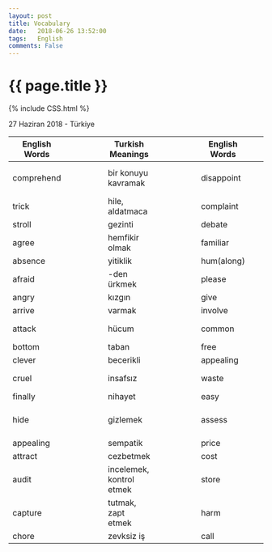```yaml
---
layout: post
title: Vocabulary
date:   2018-06-26 13:52:00
tags:   English
comments: False
---
```


{{ page.title }}
================
{% include CSS.html %}

<p class="meta">27 Haziran 2018 - Türkiye</p>


| English Words |   |   |  |   | Turkish Meanings         |   |  |  |  |  | English Words |   |   |  |   | Turkish Meanings         |
|---------------|---|---|--|---|--------------------------|---|--|--|--|--|---------------|---|---|--|---|--------------------------|
| comprehend    |   |   |  |   | bir konuyu kavramak      |   |  |  |  |  | disappoint    |   |   |  |   | hayal kırıklığı yaşatmak |
| trick         |   |   |  |   | hile, aldatmaca          |   |  |  |  |  | complaint     |   |   |  |   | yakınma                  |
| stroll        |   |   |  |   | gezinti                  |   |  |  |  |  | debate        |   |   |  |   | münazara                 |
| agree         |   |   |  |   | hemfikir olmak           |   |  |  |  |  | familiar      |   |   |  |   | alışıldık                |
| absence       |   |   |  |   | yitiklik                 |   |  |  |  |  | hum(along)    |   |   |  |   | mırıldanmak              |
| afraid        |   |   |  |   | -den ürkmek              |   |  |  |  |  | please        |   |   |  |   | hoşnut etmek             |
| angry         |   |   |  |   | kızgın                   |   |  |  |  |  | give          |   |   |  |   | bahşetmek                |
| arrive        |   |   |  |   | varmak                   |   |  |  |  |  | involve       |   |   |  |   | yol açmak                |
| attack        |   |   |  |   | hücum                    |   |  |  |  |  | common        |   |   |  |   | müşterek umumi           |
| bottom        |   |   |  |   | taban                    |   |  |  |  |  | free          |   |   |  |   | muaf                     |
| clever        |   |   |  |   | becerikli                |   |  |  |  |  | appealing     |   |   |  |   | sempatik                 |
| cruel         |   |   |  |   | insafsız                 |   |  |  |  |  | waste         |   |   |  |   | heba etmek, atık         |
| finally       |   |   |  |   | nihayet                  |   |  |  |  |  | easy          |   |   |  |   | doğal                    |
| hide          |   |   |  |   | gizlemek                 |   |  |  |  |  | assess        |   |   |  |   | kıymet takdir etmek      |
| appealing     |   |   |  |   | sempatik                 |   |  |  |  |  | price         |   |   |  |   | bedel, eder              |
| attract       |   |   |  |   | cezbetmek                |   |  |  |  |  | cost          |   |   |  |   | mal olmak                |
| audit         |   |   |  |   | incelemek, kontrol etmek |   |  |  |  |  | store         |   |   |  |   | saklama                  |
| capture       |   |   |  |   | tutmak, zapt etmek       |   |  |  |  |  | harm          |   |   |  |   | zararı dokunmak          |
| chore         |   |   |  |   | zevksiz iş               |   |  |  |  |  | call          |   |   |  |   | haykırmak                |



~~~
~~~
